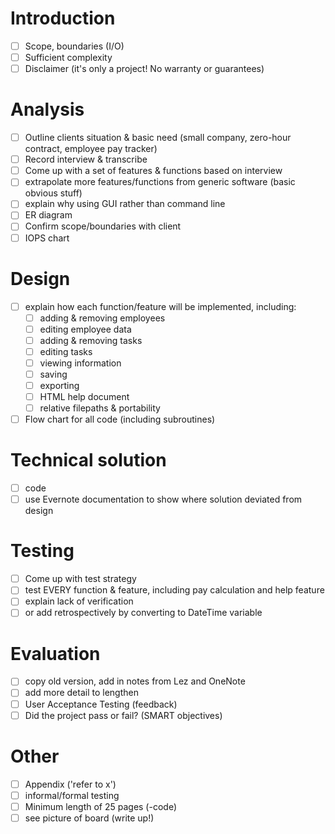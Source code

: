 # Introduction
- [ ] Scope, boundaries (I/O)
- [ ] Sufficient complexity
- [ ] Disclaimer (it's only a project! No warranty or guarantees)

# Analysis
- [ ] Outline clients situation & basic need (small company, zero-hour contract, employee pay tracker)
- [ ] Record interview & transcribe
- [ ] Come up with a set of features & functions based on interview
- [ ] extrapolate more features/functions from generic software (basic obvious stuff)
- [ ] explain why using GUI rather than command line
- [ ] ER diagram
- [ ] ​Confirm scope/boundaries with client
- [ ] IOPS chart

# Design
- [ ] explain how each function/feature will be implemented, including:
  - [ ] adding & removing employees
  - [ ] editing employee data
  - [ ] adding & removing tasks
  - [ ] editing tasks
  - [ ] viewing information
  - [ ] saving
  - [ ] exporting
  - [ ] HTML help document
  - [ ] relative filepaths & portability
- [ ] Flow chart for all code (including subroutines)

# Technical solution
- [ ] code
- [ ] use Evernote documentation to show where solution deviated from design

# Testing
- [ ] Come up with test strategy
- [ ] test EVERY function & feature, including pay calculation and help feature
- [ ] explain lack of verification
- [ ] or add retrospectively by converting to DateTime variable

# Evaluation
- [ ] copy old version, add in notes from Lez and OneNote
- [ ] add more detail to lengthen
- [ ] User Acceptance Testing (feedback)
- [ ] Did the project pass or fail? (SMART objectives)

# Other
- [ ] Appendix ('refer to x')
- [ ] informal/formal testing
- [ ] Minimum length of 25 pages (-code)
- [ ] see picture of board (write up!)
